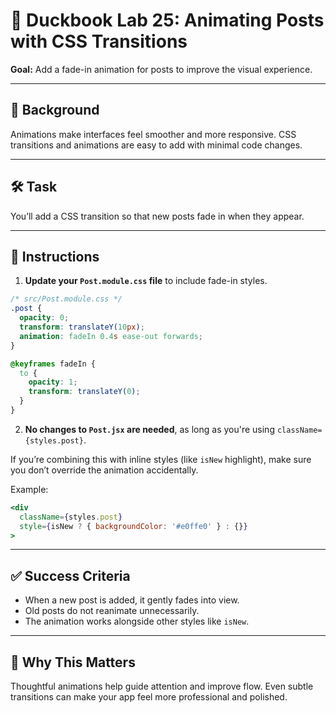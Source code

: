 # 🧪 Duckbook Lab 25: Animating Posts with CSS Transitions

**Goal:** Add a fade-in animation for posts to improve the visual experience.

---

## 🐥 Background

Animations make interfaces feel smoother and more responsive. CSS transitions and animations are easy to add with minimal code changes.

---

## 🛠️ Task

You’ll add a CSS transition so that new posts fade in when they appear.

---

## 🧾 Instructions

1. **Update your `Post.module.css` file** to include fade-in styles.

```css
/* src/Post.module.css */
.post {
  opacity: 0;
  transform: translateY(10px);
  animation: fadeIn 0.4s ease-out forwards;
}

@keyframes fadeIn {
  to {
    opacity: 1;
    transform: translateY(0);
  }
}
```

2. **No changes to `Post.jsx` are needed**, as long as you're using `className={styles.post}`.

If you’re combining this with inline styles (like `isNew` highlight), make sure you don’t override the animation accidentally.

Example:

```jsx
<div
  className={styles.post}
  style={isNew ? { backgroundColor: '#e0ffe0' } : {}}
>
```

---

## ✅ Success Criteria

- When a new post is added, it gently fades into view.
- Old posts do not reanimate unnecessarily.
- The animation works alongside other styles like `isNew`.

---

## 🧠 Why This Matters

Thoughtful animations help guide attention and improve flow. Even subtle transitions can make your app feel more professional and polished.
